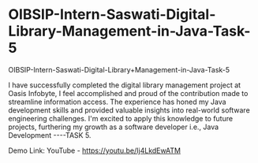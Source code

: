 # OIBSIP-Intern-Saswati-Digital-Library-Management-in-Java-Task-5
OIBSIP-Intern-Saswati-Digital-Library+Management-in-Java-Task-5


I have successfully completed the digital library management project at Oasis Infobyte, I feel accomplished and proud of the contribution made to streamline information access. The experience has honed my Java development skills and provided valuable insights into real-world software engineering challenges. I'm excited to apply this knowledge to future projects, furthering my growth as a software developer i.e., Java Development ----TASK 5.

Demo Link: YouTube - https://youtu.be/Ij4LkdEwATM
